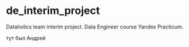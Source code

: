 # de_interim_project
Dataholics team interim project. Data Engineer course Yandex Practicum.

тут был Андрей